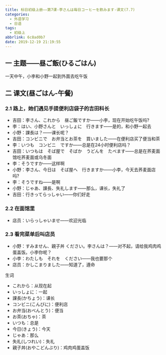 ```yaml
---
title: 标日初级上册——第7课-李さんは毎日コーヒーを飲みます-课文(7.7)
categories:
  - 外语学习
  - 日语
tags:
  - 初级上
abbrlink: 6c8ad0b7
date: 2019-12-19 21:19:55
---
```

## 一 主题——昼ご飯(ひるごはん)

一天中午，小李和小野一起到外面去吃午饭

<!--more-->

## 二 课文(昼ごはん-午餐)

### 2.1 路上，她们遇见手提便利店袋子的吉田科长

* 吉田：李さん、これから　昼ご飯ですか——小李，现在开始吃午饭吗?
* 李：はい、小野さんと　いっしょに　行きます——是的，和小野一起去
* 小野：課長は？——课长呢？
* 吉田：コンビニで　お弁当とお茶を　買いました——在便利店买了便当和茶
* 李：いつも　コンビニ　ですか——总是在24小时便利店吗？
* 吉田：いつもは　そば屋で　そばか　うどんを　たべます——总是在荞麦面馆吃荞麦面或乌冬面
* 李：そうですか——这样啊
* 小野：李さん、今日は　そば屋へ　行きますか——小李，今天去荞麦面店吗?
* 李：そうですね——是啊
* 小野：じゃあ、課長、失礼します——那么，课长，失礼了
* 吉田：行きってらっしゃい——你们好走

### 2.2 在面馆里

* 店员：いらっしゃいませ——欢迎光临

### 2.3 看完菜单后叫店员

* 小野：すみません、親子丼 ください。李さんは？——对不起，请给我鸡肉鸡蛋盖饭。小李你呢？
* 小李：わたしも　それを　ください——我也要那个
* 店员：かしこまりました——知道了，遵命

生词

* これから：从现在起
* いっしょに：一起
* 課長(かちょう)：课长
* コンビニ(こんびに)：便利店
* お弁当(おべんとう)：便当
* お茶(おちゃ)：茶
* いつも：总是
* 今日(きょう)：今天
* じゃあ：那么
* 失礼(しつれい)：失礼
* 親子丼(おやこどんぶり)：鸡肉鸡蛋盖饭

